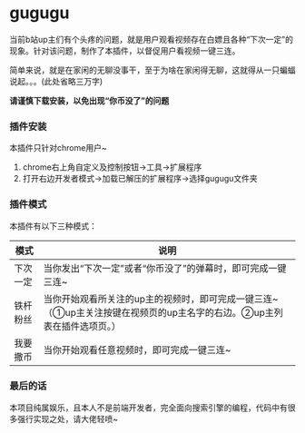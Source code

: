 # gugugu

当前b站up主们有个头疼的问题，就是用户观看视频存在白嫖且各种“下次一定”的现象。针对该问题，制作了本插件，以督促用户看视频一键三连。

简单来说，就是在家闲的无聊没事干，至于为啥在家闲得无聊，这就得从一只蝙蝠说起。。。(此处省略三万字)

**请谨慎下载安装，以免出现“你币没了”的问题**

### 插件安装

本插件只针对chrome用户~

1. chrome右上角自定义及控制按钮->工具->扩展程序
1. 打开右边开发者模式->加载已解压的扩展程序->选择gugugu文件夹

### 插件模式

本插件有以下三种模式：

| 模式 | 说明 |
| --- | --- |
| 下次一定 | 当你发出“下次一定”或者“你币没了”的弹幕时，即可完成一键三连~ |
| 铁杆粉丝 | 当你开始观看所关注的up主的视频时，即可完成一键三连~ （①up主关注按键在视频页的up主名字的右边。②up主列表在插件选项页。）|
| 我要撒币 | 当你开始观看任意视频时，即可完成一键三连~ |

### 最后的话

本项目纯属娱乐，且本人不是前端开发者，完全面向搜索引擎的编程，代码中有很多强行实现之处，请大佬轻喷~
